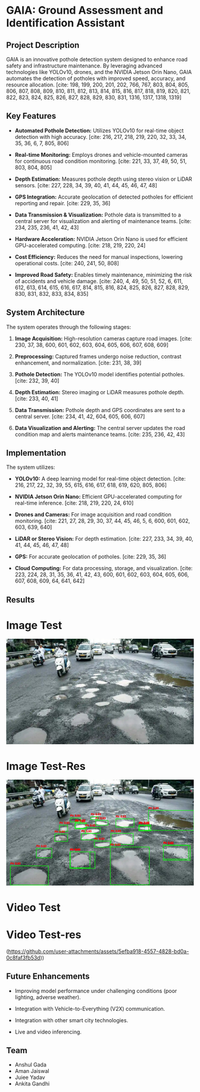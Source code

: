 # GAIA: Ground Assessment and Identification Assistant

## Project Description

GAIA is an innovative pothole detection system designed to enhance road safety and infrastructure maintenance. By leveraging advanced technologies like YOLOv10, drones, and the NVIDIA Jetson Orin Nano, GAIA automates the detection of potholes with improved speed, accuracy, and resource allocation. [cite: 198, 199, 200, 201, 202, 766, 767, 803, 804, 805, 806, 807, 808, 809, 810, 811, 812, 813, 814, 815, 816, 817, 818, 819, 820, 821, 822, 823, 824, 825, 826, 827, 828, 829, 830, 831, 1316, 1317, 1318, 1319]

## Key Features

* **Automated Pothole Detection:** Utilizes YOLOv10 for real-time object detection with high accuracy. [cite: 216, 217, 218, 219, 220, 32, 33, 34, 35, 36, 6, 7, 805, 806]
    
* **Real-time Monitoring:** Employs drones and vehicle-mounted cameras for continuous road condition monitoring. [cite: 221, 33, 37, 49, 50, 51, 803, 804, 805]
    
* **Depth Estimation:** Measures pothole depth using stereo vision or LiDAR sensors. [cite: 227, 228, 34, 39, 40, 41, 44, 45, 46, 47, 48]
    
* **GPS Integration:** Accurate geolocation of detected potholes for efficient reporting and repair. [cite: 229, 35, 36]
    
* **Data Transmission & Visualization:** Pothole data is transmitted to a central server for visualization and alerting of maintenance teams. [cite: 234, 235, 236, 41, 42, 43]
    
* **Hardware Acceleration:** NVIDIA Jetson Orin Nano is used for efficient GPU-accelerated computing. [cite: 218, 219, 220, 24]
    
* **Cost Efficiency:** Reduces the need for manual inspections, lowering operational costs. [cite: 240, 241, 50, 808]
    
* **Improved Road Safety:** Enables timely maintenance, minimizing the risk of accidents and vehicle damage. [cite: 240, 4, 49, 50, 51, 52, 6, 611, 612, 613, 614, 615, 616, 617, 814, 815, 816, 824, 825, 826, 827, 828, 829, 830, 831, 832, 833, 834, 835]

## System Architecture

The system operates through the following stages:

1.  **Image Acquisition:** High-resolution cameras capture road images. [cite: 230, 37, 38, 600, 601, 602, 603, 604, 605, 606, 607, 608, 609]
   
2.  **Preprocessing:** Captured frames undergo noise reduction, contrast enhancement, and normalization. [cite: 231, 38, 39]
   
3.  **Pothole Detection:** The YOLOv10 model identifies potential potholes. [cite: 232, 39, 40]
   
4.  **Depth Estimation:** Stereo imaging or LiDAR measures pothole depth. [cite: 233, 40, 41]
   
5.  **Data Transmission:** Pothole depth and GPS coordinates are sent to a central server. [cite: 234, 41, 42, 604, 605, 606, 607]
   
6.  **Data Visualization and Alerting:** The central server updates the road condition map and alerts maintenance teams. [cite: 235, 236, 42, 43]

## Implementation

The system utilizes:

* **YOLOv10:** A deep learning model for real-time object detection. [cite: 216, 217, 22, 32, 39, 55, 615, 616, 617, 618, 619, 620, 805, 806]
   
* **NVIDIA Jetson Orin Nano:** Efficient GPU-accelerated computing for real-time inference. [cite: 218, 219, 220, 24, 610]
   
* **Drones and Cameras:** For image acquisition and road condition monitoring. [cite: 221, 27, 28, 29, 30, 37, 44, 45, 46, 5, 6, 600, 601, 602, 603, 639, 640]
   
* **LiDAR or Stereo Vision:** For depth estimation. [cite: 227, 233, 34, 39, 40, 41, 44, 45, 46, 47, 48]
   
* **GPS:** For accurate geolocation of potholes. [cite: 229, 35, 36]
   
* **Cloud Computing:** For data processing, storage, and visualization. [cite: 223, 224, 28, 31, 35, 36, 41, 42, 43, 600, 601, 602, 603, 604, 605, 606, 607, 608, 609, 64, 641, 642]

## Results

# Image Test
![preview img](PH-Test-GT2.jpeg)
# Image Test-Res
![preview img](PH-Test-GT2-Res.jpeg)
# Video Test

# Video Test-res
(https://github.com/user-attachments/assets/5efba918-4557-4828-bd0a-0c8faf3fb53d))

## Future Enhancements

* Improving model performance under challenging conditions (poor lighting, adverse weather).
   
* Integration with Vehicle-to-Everything (V2X) communication. 
   
* Integration with other smart city technologies. 
   
* Live and video inferencing. 

## Team

* Anshul Gada
* Aman Jaiswal
* Juiee Yadav
* Ankita Gandhi
